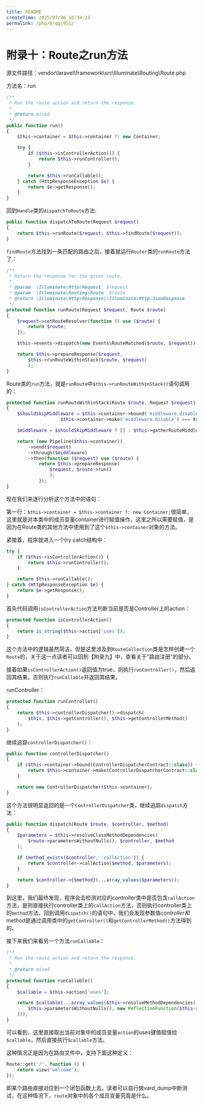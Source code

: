```yaml
---
title: README
createTime: 2025/07/08 10:34:24
permalink: /php/8rqgj951/
---
```

# 附录十：Route之run方法

源文件路径：vendor\laravel\framework\src\Illuminate\Routing\Route.php

方法名：run

```php
/**
 * Run the route action and return the response.
 *
 * @return mixed
 */
public function run()
{
	$this->container = $this->container ?: new Container;

	try {
		if ($this->isControllerAction()) {
			return $this->runController();
		}

		return $this->runCallable();
	} catch (HttpResponseException $e) {
		return $e->getResponse();
	}
}
```

回到`Handle`类的`dispatchToRoute`方法:

```php
public function dispatchToRoute(Request $request)
{
	return $this->runRoute($request, $this->findRoute($request));
}
```

`findRoute`方法找到一条匹配的路由之后，接着就运行`Router`类的`runRoute`方法了：

```php
/**
 * Return the response for the given route.
 *
 * @param  \Illuminate\Http\Request  $request
 * @param  \Illuminate\Routing\Route  $route
 * @return \Illuminate\Http\Response|\Illuminate\Http\JsonResponse
 */
protected function runRoute(Request $request, Route $route)
{
	$request->setRouteResolver(function () use ($route) {
		return $route;
	});

	$this->events->dispatch(new Events\RouteMatched($route, $request));

	return $this->prepareResponse($request,
		$this->runRouteWithinStack($route, $request)
		);
}
```

Route类的`run`方法，就是`runRoute`中`$this->runRouteWithinStack()`语句调用的：

```php
protected function runRouteWithinStack(Route $route, Request $request)
{
	$shouldSkipMiddleware = $this->container->bound('middleware.disable') &&
					$this->container->make('middleware.disable') === true;

	$middleware = $shouldSkipMiddleware ? [] : $this->gatherRouteMiddleware($route);

	return (new Pipeline($this->container))
		->send($request)
		->through($middleware)
		->then(function ($request) use ($route) {
			return $this->prepareResponse(
				$request, $route->run()
				);
			});
}
```

现在我们来逐行分析这个方法中的语句：

第一行：`$this->container = $this->container ?: new Container;`很简单，这里就是对本类中的成员变量container进行赋值操作，这里之所以需要赋值，是因为在Route类的其他方法中使用到了这个`$this->container`对象的方法。

紧接着，程序就进入一个try catch结构中：

```php
try {
	if ($this->isControllerAction()) {
		return $this->runController();
	}

	return $this->runCallable();
} catch (HttpResponseException $e) {
	return $e->getResponse();
}
```

首先代码调用`isControllerAction`方法判断当前是否是Controller上的action：

```php
protected function isControllerAction()
{
    return is_string($this->action['uses']);
}
```

这个方法中的逻辑虽然简洁，但是这里涉及到`RouteCollection`类是怎样创建一个`Route`的，关于这一点读者可以回到【附录九】中，查看关于"路由注册"的部分。

接着如果`isControllerAction()`返回值为true，则执行`runController()`，然后返回其结果。否则执行`runCallable`并返回其结果。

runController：

```php
protected function runController()
{
	return $this->controllerDispatcher()->dispatch(
		$this, $this->getController(), $this->getControllerMethod()
	);
}
```

继续追踪`controllerDispatcher()`：

```php
public function controllerDispatcher()
{
	if ($this->container->bound(ControllerDispatcherContract::class)) {
		return $this->container->make(ControllerDispatcherContract::class);
	}

	return new ControllerDispatcher($this->container);
}
```

这个方法很明显返回的是一个`ControllerDispatcher`类，继续追踪`dispatch`方法：

```php
public function dispatch(Route $route, $controller, $method)
{
	$parameters = $this->resolveClassMethodDependencies(
		$route->parametersWithoutNulls(), $controller, $method
	);

	if (method_exists($controller, 'callAction')) {
		return $controller->callAction($method, $parameters);
	}

	return $controller->{$method}(...array_values($parameters));
}
```

到这里，我们最终发现，程序会去检测对应的controller类中是否包含`callAction`方法，是则直接执行controller类上的`callAction`方法，否则执行controller类上的`method`方法。回到调用`dispatch()`的语句中，我们会发现参数值$controller和$method是通过调用类中的`getController()`和`getControllerMethod()`方法得到的。

接下来我们来看另一个方法`runCallable`：

```php
/**
 * Run the route action and return the response.
 *
 * @return mixed
 */
protected function runCallable()
{
	$callable = $this->action['uses'];

	return $callable(...array_values($this->resolveMethodDependencies(
	    $this->parametersWithoutNulls(), new ReflectionFunction($this->action['uses'])
	)));
}
```

可以看到，这里直接取出当前对象中的成员变量`action`的uses键值赋值给`$callable`，然后直接执行`$callable`方法。

这种情况正是因为在路由文件中，支持下面这种定义：

```php
Route::get('/', function () {
    return view('welcome');
});
```

即某个路由直接对应到一个闭包函数上去。读者可以自行做vard_dump中断测试，在这种情况下，`route`对象中的各个成员变量究竟是什么。
